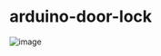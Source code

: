# arduino-door-lock
![image](https://github.com/a7209579/arduino-door-lock/blob/main/images/tinkercad.png)
